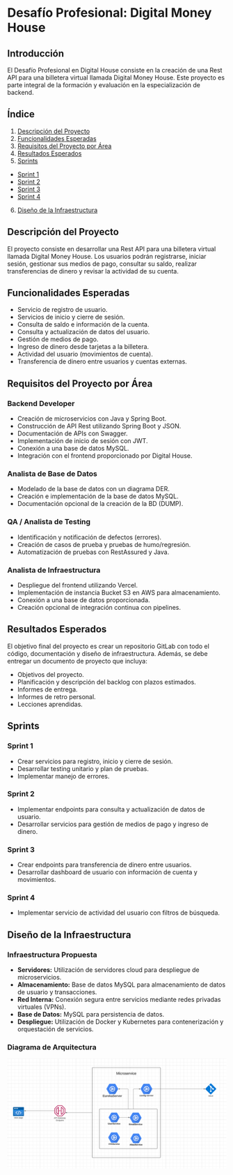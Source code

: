# Desafío Profesional: Digital Money House

## Introducción

El Desafío Profesional en Digital House consiste en la creación de una Rest API para una billetera virtual llamada Digital Money House. Este proyecto es parte integral de la formación y evaluación en la especialización de backend.

## Índice

1. [Descripción del Proyecto](#descripción-del-proyecto)
2. [Funcionalidades Esperadas](#funcionalidades-esperadas)
3. [Requisitos del Proyecto por Área](#requisitos-del-proyecto-por-área)
4. [Resultados Esperados](#resultados-esperados)
5. [Sprints](#sprints)
  - [Sprint 1](#sprint-1)
  - [Sprint 2](#sprint-2)
  - [Sprint 3](#sprint-3)
  - [Sprint 4](#sprint-4)
6. [Diseño de la Infraestructura](#diseño-de-la-infraestructura)

## Descripción del Proyecto

El proyecto consiste en desarrollar una Rest API para una billetera virtual llamada Digital Money House. Los usuarios podrán registrarse, iniciar sesión, gestionar sus medios de pago, consultar su saldo, realizar transferencias de dinero y revisar la actividad de su cuenta.

## Funcionalidades Esperadas

- Servicio de registro de usuario.
- Servicios de inicio y cierre de sesión.
- Consulta de saldo e información de la cuenta.
- Consulta y actualización de datos del usuario.
- Gestión de medios de pago.
- Ingreso de dinero desde tarjetas a la billetera.
- Actividad del usuario (movimientos de cuenta).
- Transferencia de dinero entre usuarios y cuentas externas.

## Requisitos del Proyecto por Área

### Backend Developer

- Creación de microservicios con Java y Spring Boot.
- Construcción de API Rest utilizando Spring Boot y JSON.
- Documentación de APIs con Swagger.
- Implementación de inicio de sesión con JWT.
- Conexión a una base de datos MySQL.
- Integración con el frontend proporcionado por Digital House.

### Analista de Base de Datos

- Modelado de la base de datos con un diagrama DER.
- Creación e implementación de la base de datos MySQL.
- Documentación opcional de la creación de la BD (DUMP).

### QA / Analista de Testing

- Identificación y notificación de defectos (errores).
- Creación de casos de prueba y pruebas de humo/regresión.
- Automatización de pruebas con RestAssured y Java.

### Analista de Infraestructura

- Despliegue del frontend utilizando Vercel.
- Implementación de instancia Bucket S3 en AWS para almacenamiento.
- Conexión a una base de datos proporcionada.
- Creación opcional de integración continua con pipelines.

## Resultados Esperados

El objetivo final del proyecto es crear un repositorio GitLab con todo el código, documentación y diseño de infraestructura. Además, se debe entregar un documento de proyecto que incluya:

- Objetivos del proyecto.
- Planificación y descripción del backlog con plazos estimados.
- Informes de entrega.
- Informes de retro personal.
- Lecciones aprendidas.

## Sprints

### Sprint 1

- Crear servicios para registro, inicio y cierre de sesión.
- Desarrollar testing unitario y plan de pruebas.
- Implementar manejo de errores.

### Sprint 2

- Implementar endpoints para consulta y actualización de datos de usuario.
- Desarrollar servicios para gestión de medios de pago y ingreso de dinero.

### Sprint 3

- Crear endpoints para transferencia de dinero entre usuarios.
- Desarrollar dashboard de usuario con información de cuenta y movimientos.

### Sprint 4

- Implementar servicio de actividad del usuario con filtros de búsqueda.

## Diseño de la Infraestructura

### Infraestructura Propuesta

- **Servidores:** Utilización de servidores cloud para despliegue de microservicios.
- **Almacenamiento:** Base de datos MySQL para almacenamiento de datos de usuario y transacciones.
- **Red Interna:** Conexión segura entre servicios mediante redes privadas virtuales (VPNs).
- **Base de Datos:** MySQL para persistencia de datos.
- **Despliegue:** Utilización de Docker y Kubernetes para contenerización y orquestación de servicios.

### Diagrama de Arquitectura

![Diagrama de Arquitectura](./img/DiagramaArquitectura.png)

